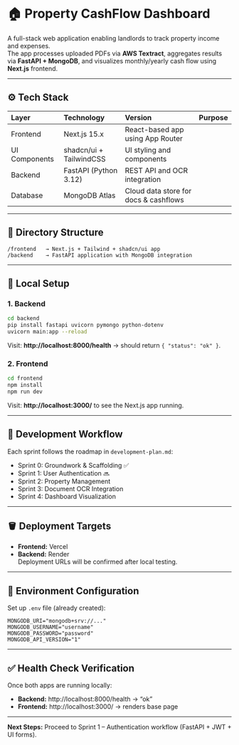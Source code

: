 # 🏠 Property CashFlow Dashboard

A full-stack web application enabling landlords to track property income and expenses.  
The app processes uploaded PDFs via **AWS Textract**, aggregates results via **FastAPI + MongoDB**, and visualizes monthly/yearly cash flow using **Next.js** frontend.

---

## ⚙️ Tech Stack

| Layer | Technology | Version | Purpose |
| :---- | :---- | :---- | :---- |
| Frontend | Next.js 15.x | React-based app using App Router |
| UI Components | shadcn/ui + TailwindCSS | UI styling and components |
| Backend | FastAPI (Python 3.12) | REST API and OCR integration |
| Database | MongoDB Atlas | Cloud data store for docs & cashflows |

---

## 📁 Directory Structure

```
/frontend   → Next.js + Tailwind + shadcn/ui app
/backend    → FastAPI application with MongoDB integration
```

---

## 🚀 Local Setup

### 1. Backend
```bash
cd backend
pip install fastapi uvicorn pymongo python-dotenv
uvicorn main:app --reload
```
Visit: **http://localhost:8000/health** → should return `{ "status": "ok" }`.

### 2. Frontend
```bash
cd frontend
npm install
npm run dev
```
Visit: **http://localhost:3000/** to see the Next.js app running.

---

## 🧠 Development Workflow

Each sprint follows the roadmap in `development-plan.md`:
- Sprint 0: Groundwork & Scaffolding ✅
- Sprint 1: User Authentication 🔜
- Sprint 2: Property Management
- Sprint 3: Document OCR Integration
- Sprint 4: Dashboard Visualization

---

## 🪣 Deployment Targets

- **Frontend:** Vercel  
- **Backend:** Render  
Deployment URLs will be confirmed after local testing.

---

## 🧾 Environment Configuration

Set up `.env` file (already created):
```
MONGODB_URI="mongodb+srv://..."
MONGODB_USERNAME="username"
MONGODB_PASSWORD="password"
MONGODB_API_VERSION="1"
```

---

## ✅ Health Check Verification

Once both apps are running locally:
- **Backend:** http://localhost:8000/health → “ok”  
- **Frontend:** http://localhost:3000/ → renders base page

---

**Next Steps:** Proceed to Sprint 1 – Authentication workflow (FastAPI + JWT + UI forms).